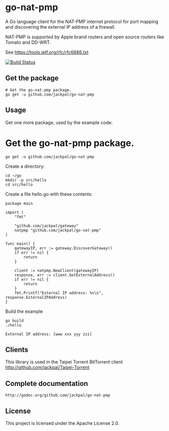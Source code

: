 go-nat-pmp
==========

A Go language client for the NAT-PMP internet protocol for port mapping and discovering the external
IP address of a firewall.

NAT-PMP is supported by Apple brand routers and open source routers like Tomato and DD-WRT.

See https://tools.ietf.org/rfc/rfc6886.txt


[![Build Status](https://travis-ci.org/jackpal/go-nat-pmp.svg)](https://travis-ci.org/jackpal/go-nat-pmp)

Get the package
---------------

    # Get the go-nat-pmp package.
    go get -u github.com/jackpal/go-nat-pmp
 
Usage
-----

Get one more package, used by the example code:

   # Get the go-nat-pmp package.
    go get -u github.com/jackpal/go-nat-pmp
 
 Create a directory:
 
    cd ~/go
    mkdir -p src/hello
    cd src/hello

Create a file hello.go with these contents:

    package main

    import (
        "fmt"

        "github.com/jackpal/gateway"
        natpmp "github.com/jackpal/go-nat-pmp"
    )

    func main() {
        gatewayIP, err := gateway.DiscoverGateway()
        if err != nil {
            return
        }

        client := natpmp.NewClient(gatewayIP)
        response, err := client.GetExternalAddress()
        if err != nil {
            return
        }
        fmt.Printf("External IP address: %v\n", response.ExternalIPAddress)
    }

Build the example

    go build
    ./hello

    External IP address: [www xxx yyy zzz]

Clients
-------

This library is used in the Taipei Torrent BitTorrent client http://github.com/jackpal/Taipei-Torrent

Complete documentation
----------------------

    http://godoc.org/github.com/jackpal/go-nat-pmp

License
-------

This project is licensed under the Apache License 2.0.
